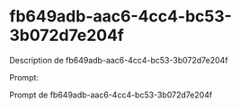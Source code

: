 # fb649adb-aac6-4cc4-bc53-3b072d7e204f

Description de fb649adb-aac6-4cc4-bc53-3b072d7e204f

Prompt:

Prompt de fb649adb-aac6-4cc4-bc53-3b072d7e204f